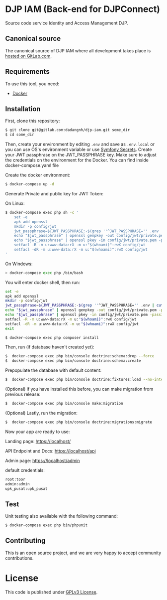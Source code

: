 # DJP IAM (Back-end for DJPConnect)

Source code service Identity and Access Management DJP.

## Canonical source

The canonical source of DJP IAM where all development takes place is [hosted on GitLab.com](https://gitlab.com/dadangnh/djp-iam).

## Requirements

To use this tool, you need:
*  [Docker](https://docker.com)

## Installation

First, clone this repository:

```bash
$ git clone git@gitlab.com:dadangnh/djp-iam.git some_dir
$ cd some_dir
```

Then, create your environment by editing `.env` and save as `.env.local` or you can use OS's environment variable or use [Symfony Secrets](https://symfony.com/doc/current/configuration/secrets.html). Create your JWT passphrase on the JWT_PASSPHRASE key.
Make sure to adjust the credentials on the environment for the Docker. You can find inside docker-compose.yaml file

Create the docker environment:
```bash
$ docker-compose up -d
```

Generate Private and public key for JWT Token:

On Linux:

```bash
$ docker-compose exec php sh -c '
    set -e
    apk add openssl
    mkdir -p config/jwt
    jwt_passphrase=${JWT_PASSPHRASE:-$(grep ''^JWT_PASSPHRASE='' .env | cut -f 2 -d ''='')}
    echo "$jwt_passphrase" | openssl genpkey -out config/jwt/private.pem -pass stdin -aes256 -algorithm rsa -pkeyopt rsa_keygen_bits:4096
    echo "$jwt_passphrase" | openssl pkey -in config/jwt/private.pem -passin stdin -out config/jwt/public.pem -pubout
    setfacl -R -m u:www-data:rX -m u:"$(whoami)":rwX config/jwt
    setfacl -dR -m u:www-data:rX -m u:"$(whoami)":rwX config/jwt
'
```

On Windows:

```bash
> docker-compose exec php /bin/bash
```

You will enter docker shell, then run:

```bash
set -e
apk add openssl
mkdir -p config/jwt
jwt_passphrase=${JWT_PASSPHRASE:-$(grep ''^JWT_PASSPHRASE='' .env | cut -f 2 -d ''='')}
echo "$jwt_passphrase" | openssl genpkey -out config/jwt/private.pem -pass stdin -aes256 -algorithm rsa -pkeyopt rsa_keygen_bits:4096
echo "$jwt_passphrase" | openssl pkey -in config/jwt/private.pem -passin stdin -out config/jwt/public.pem -pubout
setfacl -R -m u:www-data:rX -m u:"$(whoami)":rwX config/jwt
setfacl -dR -m u:www-data:rX -m u:"$(whoami)":rwX config/jwt
exit
```


```bash
$ docker-compose exec php composer install
```

Then, run (if database haven't created yet):
```bash
$  docker-compose exec php bin/console doctrine:schema:drop --force
$  docker-compose exec php bin/console doctrine:schema:create
```

Prepopulate the database with default content:
```bash
$  docker-compose exec php bin/console doctrine:fixtures:load --no-interaction
```

(Optional) if you have installed this before, you can make migration from previous release:
```bash
$  docker-compose exec php bin/console make:migration
```

(Optional) Lastly, run the migration:
```bash
$  docker-compose exec php bin/console doctrine:migrations:migrate
```

Now your app are ready to use:

Landing page: [https://localhost/](https://localhost/)

API Endpoint and Docs: [https://localhost/api](https://localhost/api)

Admin page: [https://localhost/admin](https://localhost/admin)

default credentials:
```bash
root:toor
admin:admin
upk_pusat:upk_pusat
```

## Test

Unit testing also available with the following command:

```bash
$ docker-compose exec php bin/phpunit
```


## Contributing

This is an open source project, and we are very happy to accept community contributions.

# License

This code is published under [GPLv3 License](LICENSE).
